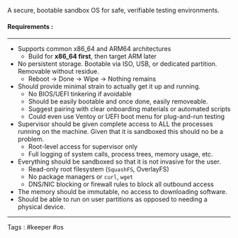 A secure, bootable sandbox OS for safe, verifiable testing environments.
#### Requirements :
____
- Supports common x86_64 and ARM64 architectures
	- Build for **x86_64 first**, then target ARM later
- No persistent storage. Bootable via ISO, USB, or dedicated partition. Removable without residue.
	- Reboot → Done → Wipe → Nothing remains
- Should provide minimal strain to actually get it up and running. 
	- No BIOS/UEFI tinkering if avoidable
	- Should be easily bootable and once done, easily removeable. 
	- Suggest pairing with clear onboarding materials or automated scripts 
	- Could even use Ventoy or UEFI boot menu for plug-and-run testing
- Supervisor should be given complete access to ALL the processes running on the machine. Given that it is sandboxed this should no be a problem. 
	- Root-level access for supervisor only
	- Full logging of system calls, process trees, memory usage, etc.
- Everything should be sandboxed so that it is not invasive for the user. 
	- Read-only root filesystem (`SquashFS`, OverlayFS)
	- No package managers or `curl`, `wget`
	- DNS/NIC blocking or firewall rules to block all outbound access
- The memory should be immutable, no access to downloading software. 
- Should be able to run on user partitions as opposed to needing a physical device. 


____
Tags : #keeper #os